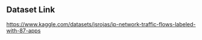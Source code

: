 ## Dataset Link
https://www.kaggle.com/datasets/jsrojas/ip-network-traffic-flows-labeled-with-87-apps